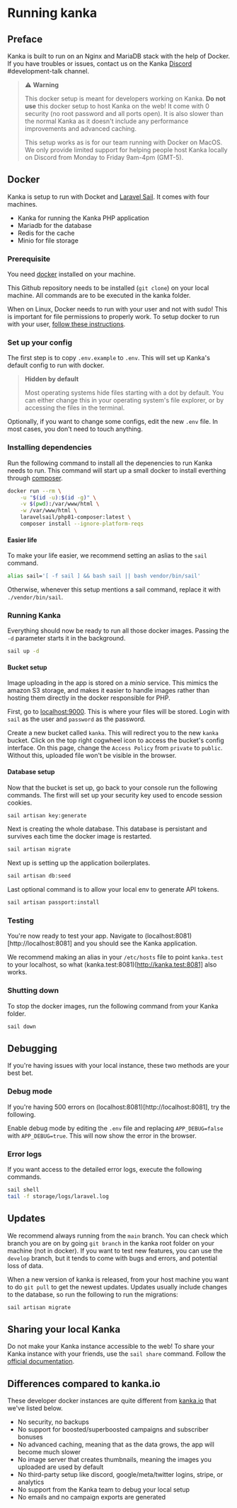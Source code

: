 # Running kanka

## Preface

Kanka is built to run on an Nginx and MariaDB stack with the help of Docker. If you have troubles or issues, contact us on the Kanka [Discord](https://discord.gg/rhsyZJ4) #development-talk channel.

> :warning: **Warning**
>
> This docker setup is meant for developers working on Kanka. **Do not use** this docker setup to host Kanka on the web! It come with 0 security (no root password and all ports open). It is also slower than the normal Kanka as it doesn't include any performance improvements and advanced caching.
>
> This setup works as is for our team running with Docker on MacOS. We only provide limited support for helping people host Kanka locally on Discord from Monday to Friday 9am-4pm (GMT-5).


## Docker

Kanka is setup to run with Docket and [Laravel Sail](https://laravel.com/8.x/sail). It comes with four machines.
* Kanka for running the Kanka PHP application
* Mariadb for the database
* Redis for the cache
* Minio for file storage

### Prerequisite
You need [docker](https://www.docker.com/) installed on your machine.

This Github repository needs to be installed (`git clone`) on your local machine. All commands are to be executed in the kanka folder.

When on Linux, Docker needs to run with your user and not with sudo! This is important for file permissions to properly work. To setup docker to run with your user, [follow these instructions](https://docs.docker.com/engine/install/linux-postinstall/).

### Set up your config

The first step is to copy `.env.example` to `.env`. This will set up Kanka's default config to run with docker.

> **Hidden by default**
>
> Most operating systems hide files starting with a dot by default. You can either change this in your operating system's file explorer, or by accessing the files in the terminal.

Optionally, if you want to change some configs, edit the new `.env` file. In most cases, you don't need to touch anything.

### Installing dependencies

Run the following command to install all the depenencies to run Kanka needs to run. This command will start up a small docker to install everthing through [composer](https://getcomposer.org).

```bash
docker run --rm \
    -u "$(id -u):$(id -g)" \
    -v $(pwd):/var/www/html \
    -w /var/www/html \
    laravelsail/php81-composer:latest \
    composer install --ignore-platform-reqs
```

#### Easier life

To make your life easier, we recommend setting an aslias to the `sail` command.
```bash
alias sail='[ -f sail ] && bash sail || bash vendor/bin/sail'
```

Otherwise, whenever this setup mentions a sail command, replace it with `./vendor/bin/sail`.

### Running Kanka

Everything should now be ready to run all those docker images. Passing the `-d` parameter starts it in the background.

```bash
sail up -d
```

#### Bucket setup

Image uploading in the app is stored on a *minio* service. This mimics the amazon S3 storage, and makes it easier to handle images rather than hosting them directly in the docker responsible for PHP.

First, go to [localhost:9000](http://localhost:9000). This is where your files will be stored. Login with `sail` as the user and `password` as the password.

Create a new bucket called `kanka`. This will redirect you to the new `kanka` bucket. Click on the top right cogwheel icon to access the bucket's config interface. On this page, change the `Access Policy` from `private` to `public`. Without this, uploaded file won't be visible in the browser.

#### Database setup

Now that the bucket is set up, go back to your console run the following commands. The first will set up your security key used to encode session cookies.

```bash
sail artisan key:generate
```

Next is creating the whole database. This database is persistant and survives each time the docker image is restarted.

```bash
sail artisan migrate
```

Next up is setting up the application boilerplates.

```bash
sail artisan db:seed
```

Last optional command is to allow your local env to generate API tokens.

```bash
sail artisan passport:install
```

### Testing

You're now ready to test your app. Navigate to (localhost:8081)[http://localhost:8081] and you should see the Kanka application.

We recommend making an alias in your `/etc/hosts` file to point `kanka.test` to your localhost, so what (kanka.test:8081)[http://kanka.test:8081] also works.


### Shutting down

To stop the docker images, run the following command from your Kanka folder.

```bash
sail down
```

## Debugging

If you're having issues with your local instance, these two methods are your best bet.

### Debug mode

If you're having 500 errors on (localhost:8081)[http://localhost:8081], try the following.

Enable debug mode by editing the `.env` file and replacing `APP_DEBUG=false` with `APP_DEBUG=true`. This will now show the error in the browser.

### Error logs

If you want access to the detailed error logs, execute the following commands.

```bash
sail shell
tail -f storage/logs/laravel.log
```

## Updates

We recommend always running from the `main` branch. You can check which branch you are on by going `git branch` in the kanka root folder on your machine (not in docker). If you want to test new features, you can use the `develop` branch, but it tends to come with bugs and errors, and potential loss of data.

When a new version of kanka is released, from your host machine you want to do `git pull` to get the newest updates. Updates usually include changes to the database, so run the following to run the migrations:

```bash
sail artisan migrate
```

## Sharing your local Kanka

Do not make your Kanka instance accessible to the web! To share your Kanka instance with your friends, use the `sail share` command. Follow the [official documentation](https://laravel.com/docs/8.x/sail#sharing-your-site).

## Differences compared to kanka.io

These developer docker instances are quite different from [kanka.io](https://kanka.io/en-US) that we've listed below.

* No security, no backups
* No support for boosted/superboosted campaigns and subscriber bonuses
* No advanced caching, meaning that as the data grows, the app will become much slower
* No image server that creates thumbnails, meaning the images you uploaded are used by default
* No third-party setup like discord, google/meta/twitter logins, stripe, or analytics
* No support from the Kanka team to debug your local setup
* No emails and no campaign exports are generated
